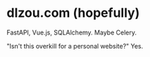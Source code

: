 # dlzou.com (hopefully)

FastAPI, Vue.js, SQLAlchemy. Maybe Celery. 

"Isn't this overkill for a personal website?" Yes.
